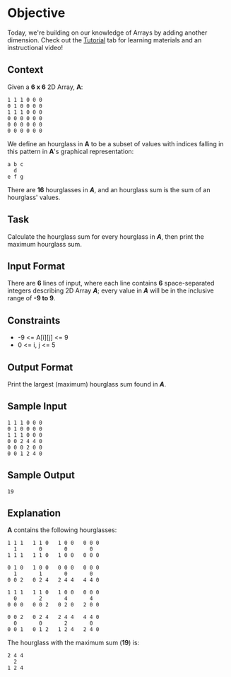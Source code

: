 # Objective
Today, we're building on our knowledge of Arrays by adding another dimension. Check out the [Tutorial](https://www.hackerrank.com/challenges/30-2d-arrays/tutorial) tab for learning materials and an instructional video!

## Context
Given a **6 x 6** 2D Array, **A**:  

    1 1 1 0 0 0  
    0 1 0 0 0 0  
    1 1 1 0 0 0  
    0 0 0 0 0 0  
    0 0 0 0 0 0  
    0 0 0 0 0 0

We define an hourglass in **A** to be a subset of values with indices falling in this pattern in **A**'s graphical representation:

    a b c
      d
    e f g

There are **16** hourglasses in **_A_**, and an hourglass sum is the sum of an hourglass' values.

## Task
Calculate the hourglass sum for every hourglass in **_A_**, then print the maximum hourglass sum.

## Input Format
There are **6** lines of input, where each line contains **6** space-separated integers describing 2D Array **_A_**; every value in **_A_** will be in the inclusive range of **-9 to 9**.

## Constraints
 *  -9 <= A[i][j] <= 9
 *  0 <= i, j <= 5

## Output Format
Print the largest (maximum) hourglass sum found in **_A_**.

## Sample Input
    1 1 1 0 0 0
    0 1 0 0 0 0
    1 1 1 0 0 0
    0 0 2 4 4 0
    0 0 0 2 0 0
    0 0 1 2 4 0

## Sample Output
    19

## Explanation
**A** contains the following hourglasses:  

    1 1 1   1 1 0   1 0 0   0 0 0
      1       0       0       0
    1 1 1   1 1 0   1 0 0   0 0 0
     
    0 1 0   1 0 0   0 0 0   0 0 0
      1       1       0       0
    0 0 2   0 2 4   2 4 4   4 4 0
    
    1 1 1   1 1 0   1 0 0   0 0 0
      0       2       4       4
    0 0 0   0 0 2   0 2 0   2 0 0
 
    0 0 2   0 2 4   2 4 4   4 4 0
      0       0       2       0
    0 0 1   0 1 2   1 2 4   2 4 0
 
The hourglass with the maximum sum (**19**) is:

    2 4 4
      2
    1 2 4